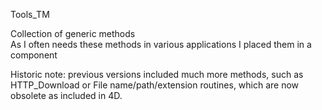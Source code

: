 Tools_TM

Collection of generic methods  
As I often needs these methods in various applications I placed them in a component  

Historic note:
previous versions included much more methods, such as HTTP_Download or File name/path/extension routines, which are now obsolete as included in 4D.
